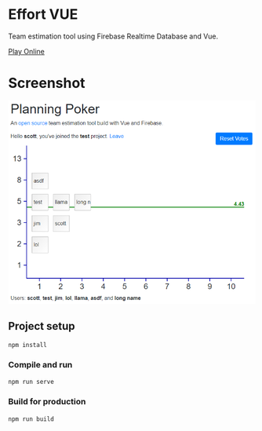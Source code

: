 # Effort VUE
Team estimation tool using Firebase Realtime Database and Vue.

[Play Online](https://skotz.github.io/effort-vue/#/)

# Screenshot

![Screenshot](img/ui.png)

## Project setup
```
npm install
```

### Compile and run
```
npm run serve
```

### Build for production
```
npm run build
```